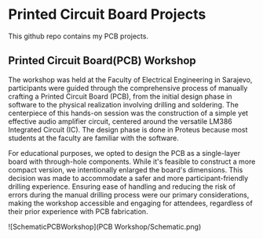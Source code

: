 # Printed Circuit Board Projects

This github repo contains my PCB projects.

## Printed Circuit Board(PCB) Workshop

The workshop was held at the Faculty of Electrical Engineering in Sarajevo, participants were guided through the comprehensive process of manually crafting a Printed Circuit Board (PCB), from the initial design phase in software to the physical realization involving drilling and soldering. The centerpiece of this hands-on session was the construction of a simple yet effective audio amplifier circuit, centered around the versatile LM386 Integrated Circuit (IC). The design phase is done in Proteus because most students at the faculty are familiar with the software.

For educational purposes, we opted to design the PCB as a single-layer board with through-hole components. While it's feasible to construct a more compact version, we intentionally enlarged the board's dimensions. This decision was made to accommodate a safer and more participant-friendly drilling experience. Ensuring ease of handling and reducing the risk of errors during the manual drilling process were our primary considerations, making the workshop accessible and engaging for attendees, regardless of their prior experience with PCB fabrication.

![SchematicPCBWorkshop](PCB Workshop/Schematic.png)
